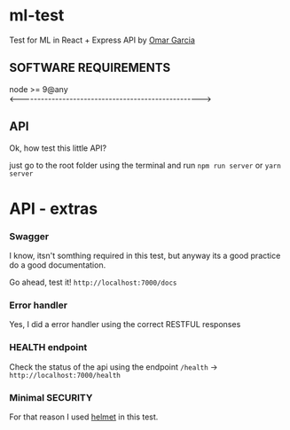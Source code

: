 # ml-test
Test for ML in React + Express API by [Omar Garcia](https://github.com/ogarciarevett)

## SOFTWARE REQUIREMENTS
node >= 9@any\
<--------------------------------------------------->
## API
Ok, how test this  little API?

just go to the root folder using the terminal and run `npm run server` or `yarn server`

# API - extras
### Swagger
I know, itsn't somthing required in this test, but anyway its a good practice do a good documentation.

Go ahead, test it! `http://localhost:7000/docs`

### Error handler
Yes, I did a error handler using the correct RESTFUL responses

### HEALTH endpoint

Check the status of the api using the endpoint `/health` -> `http://localhost:7000/health`

### Minimal SECURITY
For that reason I used [helmet](https://github.com/helmetjs/helmet)
 in this test.